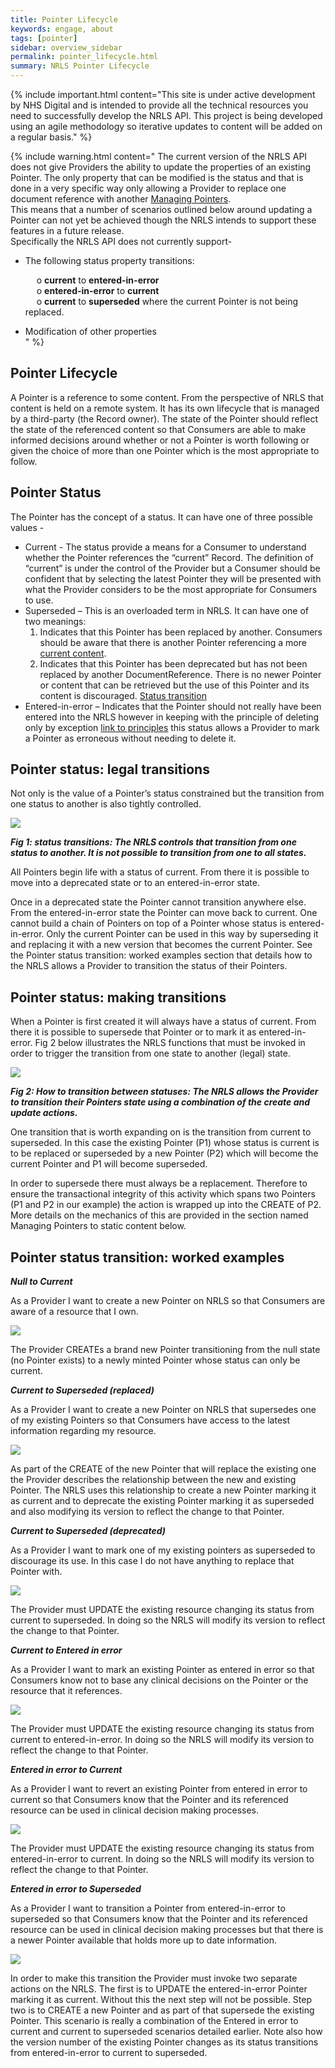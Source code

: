 ```yaml
---
title: Pointer Lifecycle
keywords: engage, about
tags: [pointer]
sidebar: overview_sidebar
permalink: pointer_lifecycle.html
summary: NRLS Pointer Lifecycle
---
```


{% include important.html content="This site is under active development by NHS Digital and is intended to provide all the technical resources you need to successfully develop the NRLS API. This project is being developed using an agile methodology so iterative updates to content will be added on a regular basis." %}

{% include warning.html content="
The current version of the NRLS API does not give Providers the ability to update the properties of an existing Pointer. 
The only property that can be modified is the status and that is done in a very specific way only allowing a Provider to replace one 
document reference with another [Managing Pointers](pointer_maintenance.html#managing-pointers-to-static-content).
<br/>
This means that a number of scenarios outlined below around updating a Pointer can not yet be achieved though the NRLS intends to support these features in a future release. 
<br/>
Specifically the NRLS API does not currently support- <br/>

- The following status property transitions:<br/>

	&emsp; o **current** to **entered-in-error**<br/>
	&emsp; o **entered-in-error** to **current**<br/>
	&emsp; o **current** to **superseded** where the current Pointer is not being replaced.<br/>
	
- Modification of other properties<br/>
" %}


## Pointer Lifecycle ##

A Pointer is a reference to some content. From the perspective of NRLS that content is held on a remote system. 
It has its own lifecycle that is managed by a third-party (the Record owner). The state of the Pointer should reflect the 
state of the referenced content so that Consumers are able to make informed decisions around whether or not a Pointer is worth 
following or given the choice of more than one Pointer which is the most appropriate to follow.

## Pointer Status ##

The Pointer has the concept of a status. It can have one of three possible values - 
- Current - The status provide a means for a Consumer to understand whether the Pointer references the “current” Record. The definition of “current” is under the control of the Provider but a Consumer should be confident that by selecting the latest Pointer they will be presented with what the Provider considers to be the most appropriate for Consumers to use. 
- Superseded – This is an overloaded term in NRLS. It can have one of two meanings:
	1. Indicates that this Pointer has been replaced by another. Consumers should be aware that there is another 
	Pointer referencing a more [current content](pointer_maintenance.html#managing-pointers-to-static-content).
	2. Indicates that this Pointer has been deprecated but has not been replaced by another DocumentReference. 
	There is no newer Pointer or content that can be retrieved but the use of this Pointer and its content is discouraged. [Status transition](#pointer-status-transition-worked-examples)
- Entered-in-error – Indicates that the Pointer should not really have been entered into the NRLS however in keeping with the principle of deleting only by exception [link to principles](overview_principles.html) this status allows a Provider to mark a Pointer as erroneous without needing to delete it.

## Pointer status: legal transitions ##

Not only is the value of a Pointer’s status constrained but the transition from one status to another is also tightly controlled.

<img src="images/pointers/pointer_transitions.png">

***Fig 1: status transitions: The NRLS controls that transition from one status to another. It is not possible to transition from one to all states.***

All Pointers begin life with a status of current. From there it is possible to move into a deprecated state or to an entered-in-error state.

Once in a deprecated state the Pointer cannot transition anywhere else. From the entered-in-error state the Pointer can move back to current. 
One cannot build a chain of Pointers on top of a Pointer whose status is entered-in-error. Only the current Pointer can be used in this 
way by superseding it and replacing it with a new version that becomes the current Pointer. See the Pointer status transition: 
worked examples section that details how to the NRLS allows a Provider to transition the status of their Pointers.

## Pointer status: making transitions ##

When a Pointer is first created it will always have a status of current. 
From there it is possible to supersede that Pointer or to mark it as entered-in-error. Fig 2 below illustrates the NRLS functions that must be invoked in order to trigger the transition from one state to another (legal) state.

<img src="images/pointers/pointer_transitions2.png">

***Fig 2: How to transition between statuses: The NRLS allows the Provider to transition their Pointers state using a combination 
of the create and update actions.***

One transition that is worth expanding on is the transition from current to superseded. In this case the existing Pointer (P1) whose status is current is to be replaced or superseded by a new Pointer (P2) which will become the current Pointer and P1 will become superseded. 

In order to supersede there must always be a replacement. Therefore to ensure the transactional integrity of this activity which spans 
two Pointers (P1 and P2 in our example) the action is wrapped up into the CREATE of P2. More details on the mechanics of this are provided 
in the section named Managing Pointers to static content below.

## Pointer status transition: worked examples ##

***Null to Current***

As a Provider I want to create a new Pointer on NRLS so that Consumers are aware of a resource that I own.

<img src="images/pointers/pointer_transitions3.png">

The Provider CREATEs a brand new Pointer transitioning from the null state (no Pointer exists) to a newly minted Pointer whose status can only be current.

***Current to Superseded (replaced)***

As a Provider I want to create a new Pointer on NRLS that supersedes one of my existing Pointers so that Consumers have access to the latest 
information regarding my resource.

<img src="images/pointers/pointer_transitions4.png">

As part of the CREATE of the new Pointer that will replace the existing one the Provider describes the relationship between the 
new and existing Pointer. The NRLS uses this relationship to create a new Pointer marking it as current and to deprecate the existing 
Pointer marking it as superseded and also modifying its version to reflect the change to that Pointer.

***Current to Superseded (deprecated)***

As a Provider I want to mark one of my existing pointers as superseded to discourage its use. 
In this case I do not have anything to replace that Pointer with.

<img src="images/pointers/pointer_transitions8.png">

The Provider must UPDATE the existing resource changing its status from current to superseded. In doing so the NRLS will modify its version to reflect the change to that Pointer.

***Current to Entered in error***

As a Provider I want to mark an existing Pointer as entered in error so that Consumers know not to base any clinical decisions 
on the Pointer or the resource that it references.

<img src="images/pointers/pointer_transitions5.png">

The Provider must UPDATE the existing resource changing its status from current to entered-in-error. In doing so the NRLS will modify its version to reflect the change to that Pointer.


***Entered in error to Current***

As a Provider I want to revert an existing Pointer from entered in error to current so that Consumers know that the 
Pointer and its referenced resource can be used in clinical decision making processes. 

<img src="images/pointers/pointer_transitions6.png">

The Provider must UPDATE the existing resource changing its status from entered-in-error to current. 
In doing so the NRLS will modify its version to reflect the change to that Pointer.

***Entered in error to Superseded***

As a Provider I want to transition a Pointer from entered-in-error to superseded so that Consumers know that the Pointer 
and its referenced resource can be used in clinical decision making processes but that there is a newer Pointer available that 
holds more up to date information. 

<img src="images/pointers/pointer_transitions7.png">

In order to make this transition the Provider must invoke two separate actions on the NRLS. 
The first is to UPDATE the entered-in-error Pointer marking it as current. Without this the next step will not be possible. 
Step two is to CREATE a new Pointer and as part of that supersede the existing Pointer. 
This scenario is really a combination of the Entered in error to current and current to superseded scenarios detailed earlier. 
Note also how the version number of the existing Pointer changes as its status transitions from entered-in-error to current to superseded. 


